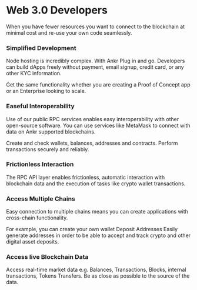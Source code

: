 # Web 3.0 Developers

When you have fewer resources you want to connect to the blockchain at minimal cost and re-use your own code seamlessly.

### Simplified Development

Node hosting is incredibly complex. With Ankr Plug in and go. Developers can build dApps freely without payment, email signup, credit card, or any other KYC information.

Get the same functionality whether you are creating a Proof of Concept app or an Enterprise looking to scale.

### Easeful Interoperability

Use of our public RPC services enables easy interoperability with other open-source software. You can use services like MetaMask to connect with data on Ankr supported blockchains.

Create and check wallets, balances, addresses and contracts. Perform transactions securely and reliably.

### Frictionless Interaction

The RPC API layer enables frictionless, automatic interaction with blockchain data and the execution of tasks like crypto wallet transactions.

### Access Multiple Chains

Easy connection to multiple chains means you can create applications with cross-chain functionality.

For example, you can create your own wallet Deposit Addresses Easily generate addresses in order to be able to accept and track crypto and other digital asset deposits.

### Access live Blockchain Data

Access real-time market data e.g. Balances, Transactions, Blocks, internal transactions, Tokens Transfers. Be as close as possible to the source of the data.
